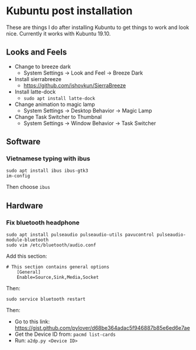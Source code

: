 # Kubuntu post installation
These are things I do after installing Kubuntu to get things to work and look nice.
Currently it works with Kubuntu 19.10.

## Looks and Feels
* Change to breeze dark
  * System Settings -> Look and Feel -> Breeze Dark
* Install sierrabreeze
  * https://github.com/ishovkun/SierraBreeze
* Install latte-dock
  * `sudo apt install latte-dock`
* Change animation to magic lamp
  * System Settings -> Desktop Behavior -> Magic Lamp
* Change Task Switcher to Thumbnal
  * System Settings -> Window Behavior -> Task Switcher

## Software
### Vietnamese typing with ibus
```
sudo apt install ibus ibus-gtk3
im-config
```
Then choose `ibus`

## Hardware
### Fix bluetooth headphone
```
sudo apt install pulseaudio pulseaudio-utils pavucontrol pulseaudio-module-bluetooth
sudo vim /etc/bluetooth/audio.conf
```
Add this section:
```
# This section contains general options
    [General]
    Enable=Source,Sink,Media,Socket
```
Then:
```
sudo service bluetooth restart
```
Then:
  * Go to this link: https://gist.github.com/pylover/d68be364adac5f946887b85e6ed6e7ae
  * Get the Device ID from: `pacmd list-cards`
  * Run: `a2dp.py <Device ID>`
